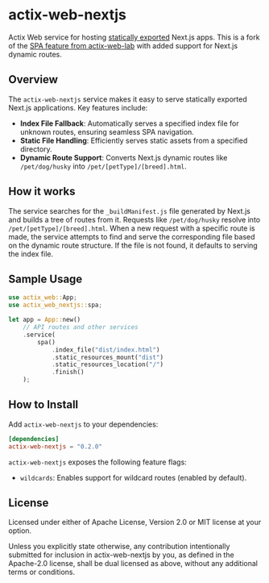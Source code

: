 # actix-web-nextjs

Actix Web service for hosting [statically exported](https://nextjs.org/docs/app/building-your-application/deploying/static-exports) Next.js apps. This is a fork of the [SPA feature from actix-web-lab](https://docs.rs/actix-web-lab/0.21.0/actix_web_lab/web/fn.spa.html) with added support for Next.js dynamic routes.

## Overview

The `actix-web-nextjs` service makes it easy to serve statically exported Next.js applications. Key features include:

- **Index File Fallback**: Automatically serves a specified index file for unknown routes, ensuring seamless SPA navigation.
- **Static File Handling**: Efficiently serves static assets from a specified directory.
- **Dynamic Route Support**: Converts Next.js dynamic routes like `/pet/dog/husky` into `/pet/[petType]/[breed].html`.

## How it works

The service searches for the `_buildManifest.js` file generated by Next.js and builds a tree of routes from it. Requests like `/pet/dog/husky` resolve into `/pet/[petType]/[breed].html`. When a new request with a specific route is made, the service attempts to find and serve the corresponding file based on the dynamic route structure. If the file is not found, it defaults to serving the index file.

## Sample Usage

```rust
use actix_web::App;
use actix_web_nextjs::spa;

let app = App::new()
    // API routes and other services
    .service(
        spa()
            .index_file("dist/index.html")
            .static_resources_mount("dist")
            .static_resources_location("/")
            .finish()
    );
```

## How to Install

Add `actix-web-nextjs` to your dependencies:

```toml
[dependencies]
actix-web-nextjs = "0.2.0"
```

`actix-web-nextjs` exposes the following feature flags:

- `wildcards`: Enables support for wildcard routes (enabled by default).

## License

Licensed under either of Apache License, Version 2.0 or MIT license at your option.

Unless you explicitly state otherwise, any contribution intentionally submitted for inclusion in actix-web-nextjs by you, as defined in the Apache-2.0 license, shall be dual licensed as above, without any additional terms or conditions.
